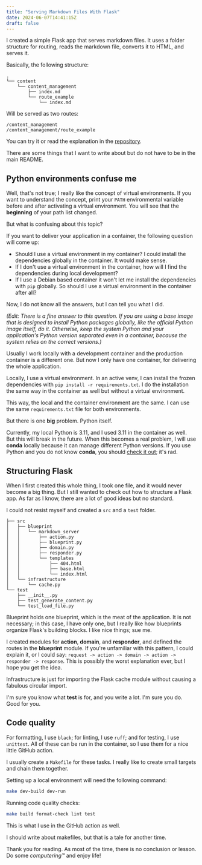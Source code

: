 ```yaml
---
title: "Serving Markdown Files With Flask"
date: 2024-06-07T14:41:15Z
draft: false
---
```


I created a simple Flask app that serves markdown files. It uses a folder structure for routing, reads the markdown file, converts it to HTML, and serves it.

<!--more-->

Basically, the following structure:

```shell
.
└── content
    └── content_management
        ├── index.md
        └── route_example
            └── index.md
```

Will be served as two routes:

```shell
/content_management
/content_management/route_example
```

You can try it or read the explanation in the [repository](https://github.com/hrvthzslt/markdown-server-flask).

There are some things that I want to write about but do not have to be in the main README.

## Python environments confuse me

Well, that's not true; I really like the concept of virtual environments. If you want to understand the concept, print your `PATH` environmental variable before and after activating a virtual environment. You will see that the **beginning** of your path list changed.

But what is confusing about this topic?

If you want to deliver your application in a container, the following question will come up:

- Should I use a virtual environment in my container? I could install the dependencies globally in the container. It would make sense.
- If I don't use a virtual environment in the container, how will I find the dependencies during local development?
- If I use a Debian based container it won't let me install the dependencies with `pip` globally. So should I use a virtual environment in the container after all?

Now, I do not know all the answers, but I can tell you what I did.

_(Edit: There is a fine answer to this question. If you are using a base image that is designed to install Python packages globally, like the official Python image itself, do it. Otherwise, keep the system Python and your application's Python version separated even in a container, because the system relies on the correct versions.)_

Usually I work locally with a development container and the production container is a different one. But now I only have one container, for delivering the whole application.

Locally, I use a virtual environment. In an active venv, I can install the frozen dependencies with `pip install -r requirements.txt`. I do the installation the same way in the container as well but without a virtual environment.

This way, the local and the container environment are the same. I can use the same `requirements.txt` file for both environments.

But there is one **big** problem. Python itself.

Currently, my local Python is 3.11, and I used 3.11 in the container as well. But this will break in the future. When this becomes a real problem, I will use **conda** locally because it can manage different Python versions. If you use Python and you do not know **conda**, you should [check it out](https://conda.io/projects/conda/en/latest/user-guide/install/index.html); it's rad.

## Structuring Flask

When I first created this whole thing, I took one file, and it would never become a big thing. But I still wanted to check out how to structure a Flask app. As far as I know, there are a lot of good ideas but no standard.

I could not resist myself and created a `src` and a `test` folder.

```shell
├── src
│   ├── blueprint
│   │   └── markdown_server
│   │       ├── action.py
│   │       ├── blueprint.py
│   │       ├── domain.py
│   │       ├── responder.py
│   │       └── templates
│   │           ├── 404.html
│   │           ├── base.html
│   │           └── index.html
│   └── infrastructure
│       └── cache.py
└── test
    ├── __init__.py
    ├── test_generate_content.py
    └── test_load_file.py
```

Blueprint holds one blueprint, which is the meat of the application. It is not necessary; in this case, I have only one, but I really like how blueprints organize Flask's building blocks. I like nice things; sue me.

I created modules for **action**, **domain**, and **responder**, and defined the routes in the **blueprint** module.
If you're unfamiliar with this pattern, I could explain it, or I could say: `request -> action -> domain -> action -> responder -> response`. This is possibly the worst explanation ever, but I hope you get the idea.

Infrastructure is just for importing the Flask cache module without causing a fabulous circular import.

I'm sure you know what **test** is for, and you write a lot. I'm sure you do. Good for you.

## Code quality

For formatting, I use `black`; for linting, I use `ruff`; and for testing, I use `unittest`. All of these can be run in the container, so I use them for a nice little GitHub action.

I usually create a `Makefile` for these tasks. I really like to create small targets and chain them together.

Setting up a local environment will need the following command:

```bash
make dev-build dev-run
```

Running code quality checks:

```bash
make build format-check lint test
```

This is what I use in the GitHub action as well.

I should write about makefiles, but that is a tale for another time.

Thank you for reading. As most of the time, there is no conclusion or lesson. Do some _computering™_ and enjoy life!
